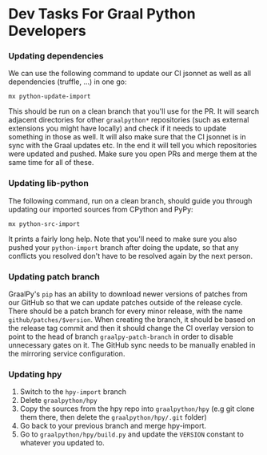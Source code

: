 # Dev Tasks For Graal Python Developers

### Updating dependencies

We can use the following command to update our CI jsonnet as well as all
dependencies (truffle, ...) in one go:

    mx python-update-import

This should be run on a clean branch that you'll use for the PR. It will search
adjacent directories for other `graalpython*` repositories (such as external
extensions you might have locally) and check if it needs to update something in
those as well. It will also make sure that the CI jsonnet is in sync with the
Graal updates etc. In the end it will tell you which repositories were updated
and pushed. Make sure you open PRs and merge them at the same time for all of
these.

### Updating lib-python

The following command, run on a clean branch, should guide you through updating
our imported sources from CPython and PyPy:

    mx python-src-import

It prints a fairly long help. Note that you'll need to make sure you also pushed
your `python-import` branch after doing the update, so that any conflicts you
resolved don't have to be resolved again by the next person.

### Updating patch branch
GraalPy's `pip` has an ability to download newer versions of patches from our
GitHub so that we can update patches outside of the release cycle. There should
be a patch branch for every minor release, with the name
`github/patches/$version`. When creating the branch, it should be based on the
release tag commit and then it should change the CI overlay version to point to
the head of branch `graalpy-patch-branch` in order to disable unnecessary gates
on it. The GitHub sync needs to be manually enabled in the mirroring service
configuration.

### Updating hpy

1. Switch to the `hpy-import` branch
2. Delete `graalpython/hpy`
3. Copy the sources from the hpy repo into `graalpython/hpy` (e.g git clone
   them there, then delete the `graalpython/hpy/.git` folder)
4. Go back to your previous branch and merge hpy-import.
5. Go to `graalpython/hpy/build.py` and update the `VERSION` constant to
   whatever you updated to.
